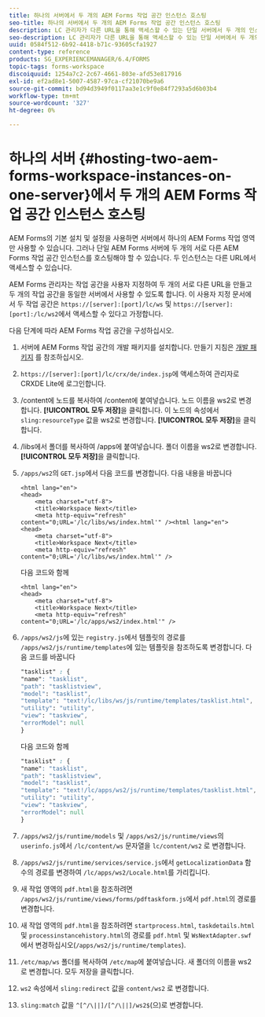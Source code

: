 ```yaml
---
title: 하나의 서버에서 두 개의 AEM Forms 작업 공간 인스턴스 호스팅
seo-title: 하나의 서버에서 두 개의 AEM Forms 작업 공간 인스턴스 호스팅
description: LC 관리자가 다른 URL을 통해 액세스할 수 있는 단일 서버에서 두 개의 인스턴스를 호스팅하도록 HTML WS를 사용자 지정하는 방법
seo-description: LC 관리자가 다른 URL을 통해 액세스할 수 있는 단일 서버에서 두 개의 인스턴스를 호스팅하도록 HTML WS를 사용자 지정하는 방법
uuid: 0584f512-6b92-4418-b71c-93605cfa1927
content-type: reference
products: SG_EXPERIENCEMANAGER/6.4/FORMS
topic-tags: forms-workspace
discoiquuid: 1254a7c2-2c67-4661-803e-afd53e817916
exl-id: ef2ad8e1-5007-4587-97ca-cf21070be9a6
source-git-commit: bd94d3949f0117aa3e1c9f0e84f7293a5d6b03b4
workflow-type: tm+mt
source-wordcount: '327'
ht-degree: 0%

---
```


# 하나의 서버 {#hosting-two-aem-forms-workspace-instances-on-one-server}에서 두 개의 AEM Forms 작업 공간 인스턴스 호스팅

AEM Forms의 기본 설치 및 설정을 사용하면 서버에서 하나의 AEM Forms 작업 영역만 사용할 수 있습니다. 그러나 단일 AEM Forms 서버에 두 개의 서로 다른 AEM Forms 작업 공간 인스턴스를 호스팅해야 할 수 있습니다. 두 인스턴스는 다른 URL에서 액세스할 수 있습니다.

AEM Forms 관리자는 작업 공간을 사용자 지정하여 두 개의 서로 다른 URL을 만들고 두 개의 작업 공간을 동일한 서버에서 사용할 수 있도록 합니다. 이 사용자 지정 문서에서 두 작업 공간은 `https://[server]:[port]/lc/ws` 및 `https://[server]:[port]:/lc/ws2`에서 액세스할 수 있다고 가정합니다.

다음 단계에 따라 AEM Forms 작업 공간을 구성하십시오.

1. 서버에 AEM Forms 작업 공간의 개발 패키지를 설치합니다. 만들기 지침은 [개발 패키지](/help/forms/using/introduction-customizing-html-workspace.md#p-crx-package-p) 를 참조하십시오.
1. `https://[server]:[port]/lc/crx/de/index.jsp`에 액세스하여 관리자로 CRXDE Lite에 로그인합니다.
1. /content에 노드를 복사하여 /content에 붙여넣습니다. 노드 이름을 ws2로 변경합니다. **[!UICONTROL 모두 저장]**&#x200B;을 클릭합니다. 이 노드의 속성에서 `sling:resourceType` 값을 ws2로 변경합니다. **[!UICONTROL 모두 저장]**&#x200B;을 클릭합니다.

1. /libs에서 폴더를 복사하여 /apps에 붙여넣습니다. 폴더 이름을 ws2로 변경합니다. **[!UICONTROL 모두 저장]**&#x200B;을 클릭합니다.
1. `/apps/ws2`의 `GET.jsp`에서 다음 코드를 변경합니다. 다음 내용을 바꿉니다

   ```
   <html lang="en">
   <head>
       <meta charset="utf-8">
       <title>Workspace Next</title>
       <meta http-equiv="refresh" content="0;URL='/lc/libs/ws/index.html'" /><html lang="en">
   <head>
       <meta charset="utf-8">
       <title>Workspace Next</title>
       <meta http-equiv="refresh" content="0;URL='/lc/libs/ws/index.html'" />
   ```

   다음 코드와 함께

   ```
   <html lang="en">
   <head>
       <meta charset="utf-8">
       <title>Workspace Next</title>
       <meta http-equiv="refresh" content="0;URL='/lc/apps/ws2/index.html'" />
   ```

1. `/apps/ws2/js`에 있는 `registry.js`에서 템플릿의 경로를 `/apps/ws2/js/runtime/templates`에 있는 템플릿을 참조하도록 변경합니다. 다음 코드를 바꿉니다

   ```css
   "tasklist" : {
   "name": "tasklist",
   "path": "tasklistview",
   "model": "tasklist",
   "template": "text!/lc/libs/ws/js/runtime/templates/tasklist.html",
   "utility": "utility",
   "view": "taskview",
   "errorModel": null
   }
   ```

   다음 코드와 함께

   ```css
   "tasklist" : {
   "name": "tasklist",
   "path": "tasklistview",
   "model": "tasklist",
   "template": "text!/lc/apps/ws2/js/runtime/templates/tasklist.html",
   "utility": "utility",
   "view": "taskview",
   "errorModel": null
   }
   ```

1. `/apps/ws2/js/runtime/models` 및 `/apps/ws2/js/runtime/views`의 `userinfo.js`에서 `/lc/content/ws` 문자열을 `lc/content/ws2` 로 변경합니다.

1. `/apps/ws2/js/runtime/services/service.js`에서 `getLocalizationData` 함수의 경로를 변경하여 `/lc/apps/ws2/Locale.html`를 가리킵니다.

1. 새 작업 영역의 `pdf.html`을 참조하려면 `/apps/ws2/js/runtime/views/forms/pdftaskform.js`에서 `pdf.html`의 경로를 변경합니다.

1. 새 작업 영역의 `pdf.html`을 참조하려면 `startprocess.html`, `taskdetails.html` 및 `processinstancehistory.html`의 경로를 `pdf.html` 및 `WsNextAdapter.swf`에서 변경하십시오(`/apps/ws2/js/runtime/templates`).

1. `/etc/map/ws` 폴더를 복사하여 `/etc/map`에 붙여넣습니다. 새 폴더의 이름을 ws2로 변경합니다. 모두 저장을 클릭합니다.

1. `ws2` 속성에서 `sling:redirect` 값을 `content/ws2` 로 변경합니다.

1. `sling:match` 값을 `^[^/\||]/[^/\||]/ws2$`(으)로 변경합니다.
